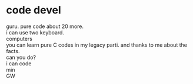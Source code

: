 # code devel
guru.
pure code about 20 more.<br>
i can use two keyboard.<br>
computers<br>
you can learn pure C codes in my legacy parti. and thanks to me about the facts.<br>
can you do?<br>
i can code<br>
min<br>
GW<br>
